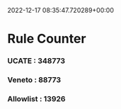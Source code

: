 2022-12-17 08:35:47.720289+00:00
# Rule Counter 
 ### UCATE : 348773

 ### Veneto : 88773

 ### Allowlist : 13926
